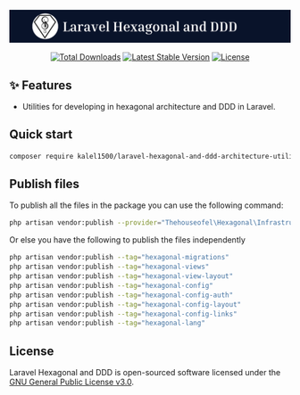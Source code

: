 <p align="center"><img src="./art/title3.png" alt="Laravel Hexagonal and DDD"></p>

<p align="center">
    <!-- <a href="https://github.com/kalel1500/laravel-hexagonal-and-ddd-architecture-utilities/actions/workflows/tests.yml"><img src="https://github.com/kalel1500/laravel-hexagonal-and-ddd-architecture-utilities/actions/workflows/tests.yml/badge.svg" alt="Build Status"></a> -->
    <a href="https://packagist.org/packages/kalel1500/laravel-hexagonal-and-ddd-architecture-utilities" target="_blank"><img src="https://img.shields.io/packagist/dt/kalel1500/laravel-hexagonal-and-ddd-architecture-utilities" alt="Total Downloads"></a>
    <a href="https://packagist.org/packages/kalel1500/laravel-hexagonal-and-ddd-architecture-utilities" target="_blank"><img src="https://img.shields.io/packagist/v/kalel1500/laravel-hexagonal-and-ddd-architecture-utilities" alt="Latest Stable Version"></a>
    <a href="https://packagist.org/packages/kalel1500/laravel-hexagonal-and-ddd-architecture-utilities" target="_blank"><img src="https://img.shields.io/packagist/l/kalel1500/laravel-hexagonal-and-ddd-architecture-utilities" alt="License"></a>
</p>

## ✨ Features

- Utilities for developing in hexagonal architecture and DDD in Laravel.

## Quick start

```bash
composer require kalel1500/laravel-hexagonal-and-ddd-architecture-utilities
```

## Publish files

To publish all the files in the package you can use the following command:

```bash
php artisan vendor:publish --provider="Thehouseofel\Hexagonal\Infrastructure\HexagonalServiceProvider"
```

Or else you have the following to publish the files independently

```bash
php artisan vendor:publish --tag="hexagonal-migrations"
php artisan vendor:publish --tag="hexagonal-views"
php artisan vendor:publish --tag="hexagonal-view-layout"
php artisan vendor:publish --tag="hexagonal-config"
php artisan vendor:publish --tag="hexagonal-config-auth"
php artisan vendor:publish --tag="hexagonal-config-layout"
php artisan vendor:publish --tag="hexagonal-config-links"
php artisan vendor:publish --tag="hexagonal-lang"
```

## License

Laravel Hexagonal and DDD is open-sourced software licensed under the [GNU General Public License v3.0](LICENSE).